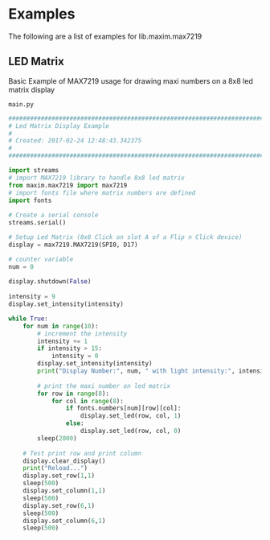 # Examples

The following are a list of examples for lib.maxim.max7219

## LED Matrix


Basic Example of MAX7219 usage for drawing maxi numbers on a 8x8 led matrix display



```main.py```

```python
################################################################################
# Led Matrix Display Example
#
# Created: 2017-02-24 12:48:43.342375
#
################################################################################

import streams
# import MAX7219 library to handle 8x8 led matrix
from maxim.max7219 import max7219
# import fonts file where matrix numbers are defined
import fonts
 
# Create a serial console
streams.serial()

# Setup Led Matrix (8x8 Click on slot A of a Flip n Click device)
display = max7219.MAX7219(SPI0, D17)

# counter variable
num = 0
 
display.shutdown(False)
 
intensity = 9
display.set_intensity(intensity)

while True:
    for num in range(10):
        # increment the intensity
        intensity += 1
        if intensity > 15:
            intensity = 0
        display.set_intensity(intensity)
        print("Display Number:", num, " with light intensity:", intensity)
        
        # print the maxi number on led matrix
        for row in range(8):
            for col in range(8):
                if fonts.numbers[num][row][col]:
                    display.set_led(row, col, 1)
                else:
                    display.set_led(row, col, 0)
        sleep(2000)
        
    # Test print row and print column
    display.clear_display()
    print("Reload...")
    display.set_row(1,1)
    sleep(500)
    display.set_column(1,1)
    sleep(500)
    display.set_row(6,1)
    sleep(500)
    display.set_column(6,1)
    sleep(500)
```
